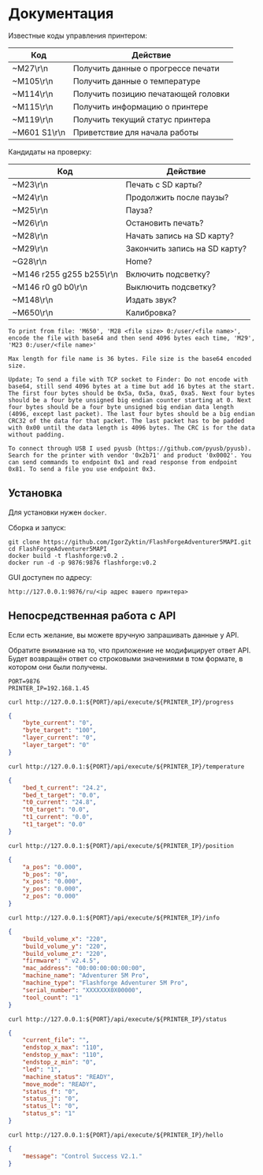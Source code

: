 # Документация

Известные коды управления принтером:

| Код          | Действие                            |
|--------------|-------------------------------------|
| ~M27\r\n     | Получить данные о прогрессе печати  |
| ~M105\r\n    | Получить данные о температуре       |
| ~M114\r\n    | Получить позицию печатающей головки |
| ~M115\r\n    | Получить информацию о принтере      |
| ~M119\r\n    | Получить текущий статус принтера    |
| ~M601 S1\r\n | Приветствие для начала работы       |

Кандидаты на проверку:

| Код                      | Действие                      |
|--------------------------|-------------------------------|
| ~M23\r\n                 | Печать с SD карты?            |
| ~M24\r\n                 | Продолжить после паузы?       |
| ~M25\r\n                 | Пауза?                        |
| ~M26\r\n                 | Остановить печать?            |
| ~M28\r\n                 | Начать запись на SD карту?    |
| ~M29\r\n                 | Закончить запись на SD карту? |
| ~G28\r\n                 | Home?                         |
| ~M146 r255 g255 b255\r\n | Включить подсветку?           |
| ~M146 r0 g0 b0\r\n       | Выключить подсветку?          |
| ~M148\r\n                | Издать звук?                  |
| ~M650\r\n                | Калибровка?                   |

```
To print from file: 'M650', 'M28 <file size> 0:/user/<file name>', encode the file with base64 and then send 4096 bytes each time, 'M29', 'M23 0:/user/<file name>'

Max length for file name is 36 bytes. File size is the base64 encoded size.

Update; To send a file with TCP socket to Finder: Do not encode with base64, still send 4096 bytes at a time but add 16 bytes at the start. The first four bytes should be 0x5a, 0x5a, 0xa5, 0xa5. Next four bytes should be a four byte unsigned big endian counter starting at 0. Next four bytes should be a four byte unsigned big endian data length (4096, except last packet). The last four bytes should be a big endian CRC32 of the data for that packet. The last packet has to be padded with 0x00 until the data length is 4096 bytes. The CRC is for the data without padding.

To connect through USB I used pyusb (https://github.com/pyusb/pyusb). Search for the printer with vendor '0x2b71' and product '0x0002'. You can send commands to endpoint 0x1 and read response from endpoint 0x81. To send a file you use endpoint 0x3.
```

## Установка

Для установки нужен `docker`.

Сборка и запуск:

```shell
git clone https://github.com/IgorZyktin/FlashForgeAdventurer5MAPI.git
cd FlashForgeAdventurer5MAPI
docker build -t flashforge:v0.2 .
docker run -d -p 9876:9876 flashforge:v0.2
```

GUI доступен по адресу:

```shell
http://127.0.0.1:9876/ru/<ip адрес вашего принтера>
```

## Непосредственная работа с API

Если есть желание, вы можете вручную запрашивать данные у API.

Обратите внимание на то, что приложение не модифицирует ответ API. Будет
возвращён ответ со строковыми значениями в том формате, в котором они были
получены.

```shell
PORT=9876
PRINTER_IP=192.168.1.45
```

```shell
curl http://127.0.0.1:${PORT}/api/execute/${PRINTER_IP}/progress
```

```json
{
    "byte_current": "0",
    "byte_target": "100",
    "layer_current": "0",
    "layer_target": "0"
}
```

```shell
curl http://127.0.0.1:${PORT}/api/execute/${PRINTER_IP}/temperature
```

```json
{
    "bed_t_current": "24.2",
    "bed_t_target": "0.0",
    "t0_current": "24.8",
    "t0_target": "0.0",
    "t1_current": "0.0",
    "t1_target": "0.0"
}
```

```shell
curl http://127.0.0.1:${PORT}/api/execute/${PRINTER_IP}/position
```

```json
{
    "a_pos": "0.000",
    "b_pos": "0",
    "x_pos": "0.000",
    "y_pos": "0.000",
    "z_pos": "0.000"
}
```

```shell
curl http://127.0.0.1:${PORT}/api/execute/${PRINTER_IP}/info
```

```json
{
    "build_volume_x": "220",
    "build_volume_y": "220",
    "build_volume_z": "220",
    "firmware": " v2.4.5",
    "mac_address": "00:00:00:00:00:00",
    "machine_name": "Adventurer 5M Pro",
    "machine_type": "Flashforge Adventurer 5M Pro",
    "serial_number": "XXXXXXX0X00000",
    "tool_count": "1"
}
```

```shell
curl http://127.0.0.1:${PORT}/api/execute/${PRINTER_IP}/status
```

```json
{
    "current_file": "",
    "endstop_x_max": "110",
    "endstop_y_max": "110",
    "endstop_z_min": "0",
    "led": "1",
    "machine_status": "READY",
    "move_mode": "READY",
    "status_f": "0",
    "status_j": "0",
    "status_l": "0",
    "status_s": "1"
}
```

```shell
curl http://127.0.0.1:${PORT}/api/execute/${PRINTER_IP}/hello
```

```json
{
    "message": "Control Success V2.1."
}
```
